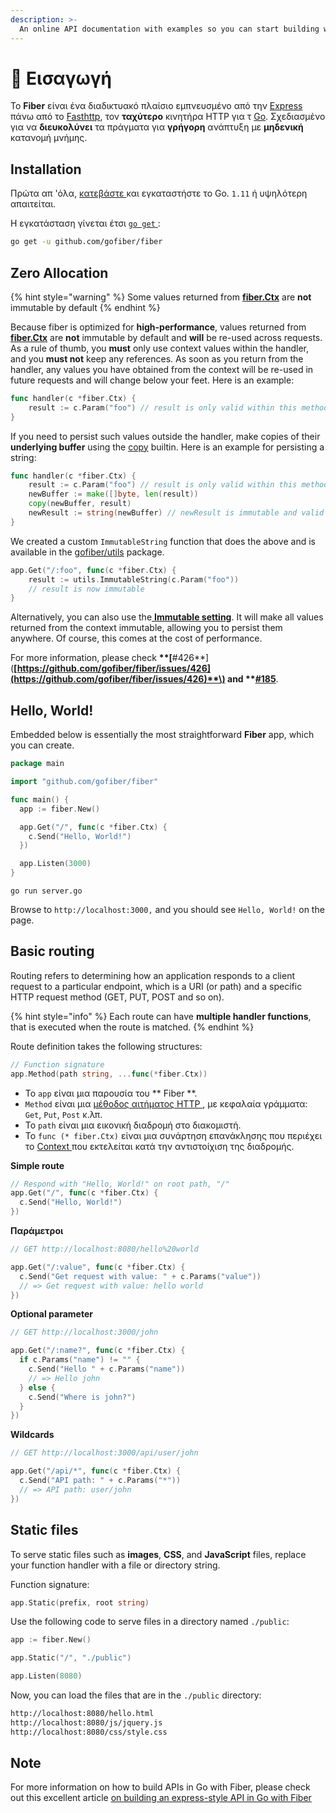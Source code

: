 ```yaml
---
description: >-
  An online API documentation with examples so you can start building web apps with Fiber right away!
---
```


# 📖 Εισαγωγή

Το **Fiber** είναι ένα διαδικτυακό πλαίσιο εμπνευσμένο από την [Express](https://github.com/expressjs/express)  πάνω από το [Fasthttp](https://github.com/valala/fasthttp), τον  **ταχύτερο**  κινητήρα HTTP για τ [Go](https://golang.org/doc/). Σχεδιασμένο για να  **διευκολύνει** τα πράγματα για **γρήγορη** ανάπτυξη με **μηδενική**  κατανομή μνήμης.

## Installation

Πρώτα απ 'όλα, [ κατεβάστε ](https://golang.org/dl/) και εγκαταστήστε το Go. ` 1.11 ` ή υψηλότερη απαιτείται.

Η εγκατάσταση γίνεται έτσι [ ` go get ` ](https://golang.org/cmd/go/#hdr-Add_dependencies_to_current_module_and_install_them):

```bash
go get -u github.com/gofiber/fiber
```

## Zero Allocation

{% hint style="warning" %}
Some values returned from [**fiber.Ctx**](ctx.md) are **not** immutable by default
{% endhint %}

Because fiber is optimized for  **high-performance**, values returned from [**fiber.Ctx**](ctx.md) are **not** immutable by default and **will** be re-used across requests. As a rule of thumb, you **must** only use context values within the handler, and you **must not** keep any references. As soon as you return from the handler, any values you have obtained from the context will be re-used in future requests and will change below your feet. Here is an example:

```go
func handler(c *fiber.Ctx) {
    result := c.Param("foo") // result is only valid within this method
}
```

If you need to persist such values outside the handler, make copies of their **underlying buffer** using the [copy](https://golang.org/pkg/builtin/#copy) builtin. Here is an example for persisting a string:

```go
func handler(c *fiber.Ctx) {
    result := c.Param("foo") // result is only valid within this method
    newBuffer := make([]byte, len(result))
    copy(newBuffer, result)
    newResult := string(newBuffer) // newResult is immutable and valid forever
}
```

We created a custom `ImmutableString` function that does the above and is available in the [gofiber/utils](https://github.com/gofiber/utils) package.

```go
app.Get("/:foo", func(c *fiber.Ctx) {
    result := utils.ImmutableString(c.Param("foo")) 
    // result is now immutable
}
```

Alternatively, you can also use the[ **Immutable setting**](app.md#settings). It will make all values returned from the context immutable, allowing you to persist them anywhere. Of course, this comes at the cost of performance.

For more information, please check **\*\*\[**\#426**\]\(**[https://github.com/gofiber/fiber/issues/426](https://github.com/gofiber/fiber/issues/426)**\) and \*\***[**\#185**](https://github.com/gofiber/fiber/issues/185).

## Hello, World!

Embedded below is essentially the most straightforward **Fiber** app, which you can create.

```go
package main

import "github.com/gofiber/fiber"

func main() {
  app := fiber.New()

  app.Get("/", func(c *fiber.Ctx) {
    c.Send("Hello, World!")
  })

  app.Listen(3000)
}
```

```text
go run server.go
```

Browse to `http://localhost:3000,` and you should see `Hello, World!` on the page.

## Basic routing

Routing refers to determining how an application responds to a client request to a particular endpoint, which is a URI \(or path\) and a specific HTTP request method \(GET, PUT, POST and so on\).

{% hint style="info" %}
Each route can have **multiple handler functions**, that is executed when the route is matched.
{% endhint %}

Route definition takes the following structures:

```go
// Function signature
app.Method(path string, ...func(*fiber.Ctx))
```

* Το ` app ` είναι μια παρουσία του ** Fiber **.
* ` Method ` είναι μια [ μέθοδος αιτήματος HTTP ](https://fiber.wiki/application#methods), με κεφαλαία γράμματα: `Get`, `Put`, `Post` κ.λπ.
* Το ` path ` είναι μια εικονική διαδρομή στο διακομιστή.
* Το ` func (* fiber.Ctx) ` είναι μια συνάρτηση επανάκλησης που περιέχει το [ Context ](https://fiber.wiki/context) που εκτελείται κατά την αντιστοίχιση της διαδρομής.

**Simple route**

```go
// Respond with "Hello, World!" on root path, "/"
app.Get("/", func(c *fiber.Ctx) {
  c.Send("Hello, World!")
})
```

**Παράμετροι**

```go
// GET http://localhost:8080/hello%20world

app.Get("/:value", func(c *fiber.Ctx) {
  c.Send("Get request with value: " + c.Params("value"))
  // => Get request with value: hello world
})
```

**Optional parameter**

```go
// GET http://localhost:3000/john

app.Get("/:name?", func(c *fiber.Ctx) {
  if c.Params("name") != "" {
    c.Send("Hello " + c.Params("name"))
    // => Hello john
  } else {
    c.Send("Where is john?")
  }
})
```

**Wildcards**

```go
// GET http://localhost:3000/api/user/john

app.Get("/api/*", func(c *fiber.Ctx) {
  c.Send("API path: " + c.Params("*"))
  // => API path: user/john
})
```

## Static files

To serve static files such as **images**, **CSS**, and **JavaScript** files, replace your function handler with a file or directory string.

Function signature:

```go
app.Static(prefix, root string)
```

Use the following code to serve files in a directory named `./public`:

```go
app := fiber.New()

app.Static("/", "./public") 

app.Listen(8080)
```

Now, you can load the files that are in the `./public` directory:

```bash
http://localhost:8080/hello.html
http://localhost:8080/js/jquery.js
http://localhost:8080/css/style.css
```

## Note

For more information on how to build APIs in Go with Fiber, please check out this excellent article [on building an express-style API in Go with Fiber](https://blog.logrocket.com/express-style-api-go-fiber/)

